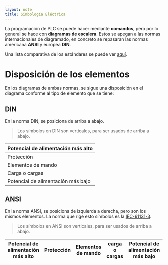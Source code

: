 ```yaml
---
layout: note
title: Simbología Eléctrica
---
```


La programación de PLC se puede hacer mediante **comandos**, pero por lo general se hace con **diagramas de escalera**. Estos se apegan a las normas internacionales de diagramado, en concreto se repasaran las normas americana **ANSI** y europea **DIN**.

Una lista comparativa de los estándares se puede ver [aquí](https://dokumen.tips/documents/simbologia-electrica-din-ansi-iec.html).
# Disposición de los elementos
En los diagramas de ambas normas, se sigue una disposición en el diagrama conforme al tipo de elemento que se tiene:

## DIN

En la norma DIN, se posiciona de arriba a abajo.

> Los símbolos en DIN son verticales, para ser usados de arriba a abajo.

| Potencial de alimentación más alto |
| -                                  |
| Protección                         |
| Elementos de mando                 |
| Carga o cargas                     |
| Potencial de alimentación más bajo |

## ANSI

En la norma ANSI, se posiciona de izquierda a derecha, pero son los mismos elementos. La norma que rige esto símbolos es la [IEC-61131-3](https://plcopen.org/iec-61131-3).

> Los símbolos en ANSI son verticales, para ser usados de arriba a abajo.


| Potencial de alimentación más alto | Protección | Elementos de mando | carga o cargas | Potencial de alimentación más bajo |
| -                                  | -          | -                  | -              | -                                  |

